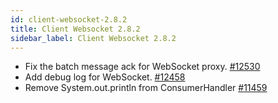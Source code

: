 ```yaml
---
id: client-websocket-2.8.2
title: Client Websocket 2.8.2 
sidebar_label: Client Websocket 2.8.2 
---
```


- Fix the batch message ack for WebSocket proxy. [#12530](https://github.com/apache/pulsar/pull/12530)
- Add debug log for WebSocket. [#12458](https://github.com/apache/pulsar/pull/12458)
- Remove System.out.println from ConsumerHandler [#11459](https://github.com/apache/pulsar/pull/11459)

